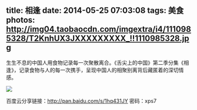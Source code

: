 title: 相逢
date: 2014-05-25 07:03:08
tags: 美食
photos: http://img04.taobaocdn.com/imgextra/i4/1110985328/T2KnhUX3JXXXXXXXXX_!!1110985328.jpg
---

生生不息的中国人用食物记录每一次聚散离合。《舌尖上的中国》第二季分集《相逢》，记录食物与人的每一次携手，呈现中国人的相聚别离背后藏匿着的深切情感。

<!-- more -->

![](http://img04.taobaocdn.com/imgextra/i4/1110985328/T2KnhUX3JXXXXXXXXX_!!1110985328.jpg)

百度云分享链接：http://pan.baidu.com/s/1hq431JY 密码：xps7